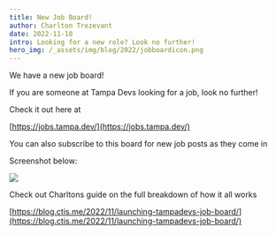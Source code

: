 ```yaml
---
title: New Job Board!
author: Charlton Trezevant
date: 2022-11-10
intro: Looking for a new role? Look no further!
hero_img: /_assets/img/blog/2022/jobboardicon.png
---
```


We have a new job board!

If you are someone at Tampa Devs looking for a job, look no further!

Check it out here at

[https://jobs.tampa.dev/](https://jobs.tampa.dev/)

You can also subscribe to this board for new job posts as they come in

Screenshot below:

![](/_assets/img/blog/2022/jobstampadev.png)

Check out Charltons guide on the full breakdown of how it all works

[https://blog.ctis.me/2022/11/launching-tampadevs-job-board/](https://blog.ctis.me/2022/11/launching-tampadevs-job-board/)

